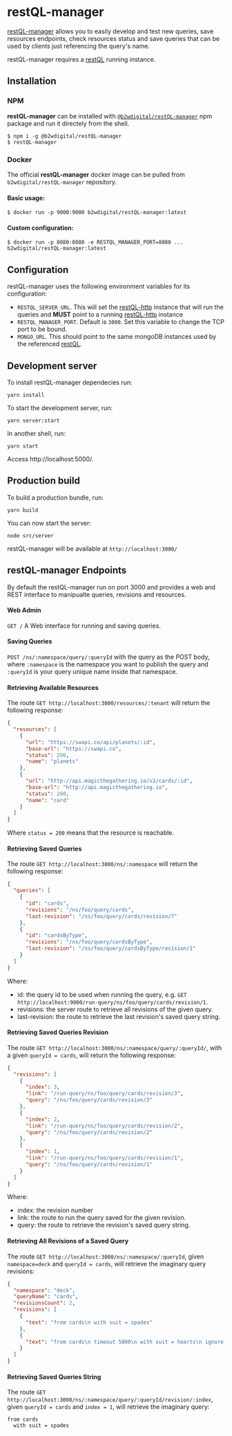 # restQL-manager

[restQL-manager](https://github.com/B2W-BIT/restQL-manager) allows you to easily develop and test new queries, save resources endpoints, check resources status and save queries that can be used by clients just referencing the query's name.

restQL-manager requires a [restQL](https://github.com/b2wdigital/restQL-golang) running instance.

## Installation

### NPM

**restQL-manager** can be installed with [`@b2wdigital/restQL-manager`](https://www.npmjs.com/package/@b2wdigital/restQL-manager) npm package and run it directely from the shell.

```shell
$ npm i -g @b2wdigital/restQL-manager
$ restQL-manager
```

### Docker

The official **restQL-manager** docker image can be pulled from `b2wdigital/restQL-manager` repository.

#### Basic usage:

```shell
$ docker run -p 9000:9000 b2wdigital/restQL-manager:latest
```

#### Custom configuration:

```shell
$ docker run -p 8080:8080 -e RESTQL_MANAGER_PORT=8080 ... b2wdigital/restQL-manager:latest
```

## Configuration

restQL-manager uses the following environment variables for its configuration:

- `RESTQL_SERVER_URL`. This will set the [restQL-http](https://github.com/B2W-BIT/restQL-http) instance that will run the queries and **MUST** point to a running [restQL-http](https://github.com/B2W-BIT/restQL-http) instance
- `RESTQL_MANAGER_PORT`. Default is `3000`. Set this variable to change the TCP port to be bound.
- `MONGO_URL`. This should point to the same mongoDB instances used by the referenced [restQL](https://github.com/b2wdigital/restQL-golang).

## Development server

To install restQL-manager dependecies run:

```shell
yarn install
```

To start the development server, run:

```shell
yarn server:start
```

In another shell, run:

```shell
yarn start
```

Access http://localhost:5000/.

## Production build

To build a production bundle, run:

```shell
yarn build
```

You can now start the server:

```shell
node src/server
```

restQL-manager will be available at `http://localhost:3000/`

## restQL-manager Endpoints

By default the restQL-manager run on port 3000 and provides a web and REST interface to manipualte queries, revisions and resources.

#### Web Admin

`GET /` A Web interface for running and saving queries.

#### Saving Queries

`POST /ns/:namespace/query/:queryId` with the query as the POST body, where `:namespace` is the namespace you want to publish the query and `:queryId` is your query unique name inside that namespace.

#### Retrieving Available Resources

The route `GET http://localhost:3000/resources/:tenant` will return the following response:

```json
{
  "resources": [
    {
      "url": "https://swapi.co/api/planets/:id",
      "base-url": "https://swapi.co",
      "status": 200,
      "name": "planets"
    },
    {
      "url": "http://api.magicthegathering.io/v1/cards/:id",
      "base-url": "http://api.magicthegathering.io",
      "status": 200,
      "name": "card"
    }
  ]
}
```

Where `status = 200` means that the resource is reachable.

#### Retrieving Saved Queries

The route `GET http://localhost:3000/ns/:namespace` will return the following response:

```json
{
  "queries": [
    {
      "id": "cards",
      "revisions": "/ns/foo/query/cards",
      "last-revision": "/ns/foo/query/cards/revision/7"
    },
    {
      "id": "cardsByType",
      "revisions": "/ns/foo/query/cardsByType",
      "last-revision": "/ns/foo/query/cardsByType/revision/1"
    }
  ]
}
```

Where:

- id: the query id to be used when running the query, e.g. `GET http://localhost:9000/run-query/ns/foo/query/cards/revision/1`.
- revisions: the server route to retrieve all revisions of the given query.
- last-revision: the route to retrieve the last revision's saved query string.

#### Retrieving Saved Queries Revision

The route `GET http://localhost:3000/ns/:namespace/query/:queryId/`, with a given `queryId = cards`, will return the following response:

```json
{
  "revisions": [
    {
      "index": 3,
      "link": "/run-query/ns/foo/query/cards/revision/3",
      "query": "/ns/foo/query/cards/revision/3"
    },
    {
      "index": 2,
      "link": "/run-query/ns/foo/query/cards/revision/2",
      "query": "/ns/foo/query/cards/revision/2"
    },
    {
      "index": 1,
      "link": "/run-query/ns/foo/query/cards/revision/1",
      "query": "/ns/foo/query/cards/revision/1"
    }
  ]
}
```

Where:

- index: the revision number
- link: the route to run the query saved for the given revision.
- query: the route to retrieve the revision's saved query string.

#### Retrieving All Revisions of a Saved Query

The route `GET http://localhost:3000/ns/:namespace/:queryId`, given `namespace=deck` and `queryId = cards`, will retrieve the imaginary query revisions:

```json
{
  "namespace": "deck",
  "queryName": "cards",
  "revisionsCount": 2,
  "revisions": [
    {
      "text": "from cards\n with suit = spades"
    },
    {
      "text": "from cards\n timeout 5000\n with suit = hearts\n ignore-errors"
    }
  ]
}
```

#### Retrieving Saved Queries String

The route `GET http://localhost:3000/ns/:namespace/query/:queryId/revision/:index`, given `queryId = cards` and `index = 1`, will retrieve the imaginary query:

```restql
from cards
  with suit = spades
```
